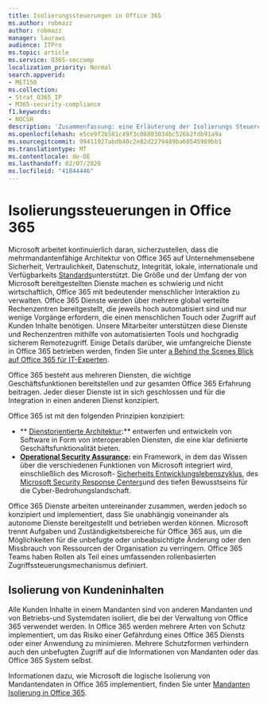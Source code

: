 ```yaml
---
title: Isolierungssteuerungen in Office 365
ms.author: robmazz
author: robmazz
manager: laurawi
audience: ITPro
ms.topic: article
ms.service: O365-seccomp
localization_priority: Normal
search.appverid:
- MET150
ms.collection:
- Strat_O365_IP
- M365-security-compliance
f1.keywords:
- NOCSH
description: 'Zusammenfassung: eine Erläuterung der Isolierungs Steuerelemente in Office 365.'
ms.openlocfilehash: e5ce9f2b581c49f3c08803034bc526b2fdb91a9a
ms.sourcegitcommit: 99411927abdb40c2e82d2279489ba60545989bb1
ms.translationtype: MT
ms.contentlocale: de-DE
ms.lasthandoff: 02/07/2020
ms.locfileid: "41844446"
---
```

# <a name="office-365-isolation-controls"></a>Isolierungssteuerungen in Office 365 

Microsoft arbeitet kontinuierlich daran, sicherzustellen, dass die mehrmandantenfähige Architektur von Office 365 auf Unternehmensebene Sicherheit, Vertraulichkeit, Datenschutz, Integrität, lokale, internationale und Verfügbarkeits [Standards](https://www.microsoft.com/TrustCenter/Compliance?service=Office#Icons)unterstützt. Die Größe und der Umfang der von Microsoft bereitgestellten Dienste machen es schwierig und nicht wirtschaftlich, Office 365 mit bedeutender menschlicher Interaktion zu verwalten. Office 365 Dienste werden über mehrere global verteilte Rechenzentren bereitgestellt, die jeweils hoch automatisiert sind und nur wenige Vorgänge erfordern, die einen menschlichen Touch oder Zugriff auf Kunden Inhalte benötigen. Unsere Mitarbeiter unterstützen diese Dienste und Rechenzentren mithilfe von automatisierten Tools und hochgradig sicherem Remotezugriff. Einige Details darüber, wie umfangreiche Dienste in Office 365 betrieben werden, finden Sie unter [a Behind the Scenes Blick auf Office 365 für IT-Experten](https://channel9.msdn.com/Events/SharePoint-Conference/2014/SPC202).

Office 365 besteht aus mehreren Diensten, die wichtige Geschäftsfunktionen bereitstellen und zur gesamten Office 365 Erfahrung beitragen. Jeder dieser Dienste ist in sich geschlossen und für die Integration in einen anderen Dienst konzipiert.

Office 365 ist mit den folgenden Prinzipien konzipiert:

 - ** [Dienstorientierte Architektur](https://msdn.microsoft.com/library/aa480021.aspx):** entwerfen und entwickeln von Software in Form von interoperablen Diensten, die eine klar definierte Geschäftsfunktionalität bieten.
 - **[Operational Security Assurance](https://www.microsoft.com/download/details.aspx?id=40872):** ein Framework, in dem das Wissen über die verschiedenen Funktionen von Microsoft integriert wird, einschließlich des Microsoft- [Sicherheits Entwicklungslebenszyklus](https://www.microsoft.com/sdl/default.aspx), des [Microsoft Security Response Centers](https://technet.microsoft.com/library/dn440717.aspx)und des tiefen Bewusstseins für die Cyber-Bedrohungslandschaft.

Office 365 Dienste arbeiten untereinander zusammen, werden jedoch so konzipiert und implementiert, dass Sie unabhängig voneinander als autonome Dienste bereitgestellt und betrieben werden können. Microsoft trennt Aufgaben und Zuständigkeitsbereiche für Office 365 aus, um die Möglichkeiten für die unbefugte oder unbeabsichtigte Änderung oder den Missbrauch von Ressourcen der Organisation zu verringern. Office 365 Teams haben Rollen als Teil eines umfassenden rollenbasierten Zugriffssteuerungsmechanismus definiert.

## <a name="customer-content-isolation"></a>Isolierung von Kundeninhalten

Alle Kunden Inhalte in einem Mandanten sind von anderen Mandanten und von Betriebs-und Systemdaten isoliert, die bei der Verwaltung von Office 365 verwendet werden. In Office 365 werden mehrere Arten von Schutz implementiert, um das Risiko einer Gefährdung eines Office 365 Diensts oder einer Anwendung zu minimieren. Mehrere Schutzformen verhindern auch den unbefugten Zugriff auf die Informationen von Mandanten oder das Office 365 System selbst.

Informationen dazu, wie Microsoft die logische Isolierung von Mandantendaten in Office 365 implementiert, finden Sie unter [Mandanten Isolierung in Office 365](office-365-tenant-isolation-overview.md).
